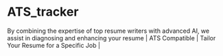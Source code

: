# ATS_tracker
By combining the expertise of top resume writers with advanced AI, we assist in diagnosing and enhancing your resume | ATS Compatible | Tailor Your Resume for a Specific Job |

